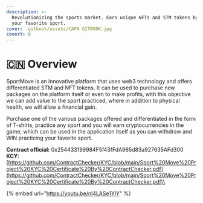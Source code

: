 ```yaml
---
description: >-
  Revolutionizing the sports market. Earn unique NFTs and STM tokens by playing
  your favorite sport.
cover: .gitbook/assets/CAPA GITBOOK.jpg
coverY: 0
---
```


# 🇨🇳 Overview

&#x20;SportMove is an innovative platform that uses web3 technology and offers differentiated STM and NFT tokens. It can be used to purchase new packages on the platform itself or even to make profits, with this objective we can add value to the sport practiced, where in addition to physical health, we will allow a financial gain.

Purchase one of the various packages offered and differentiated in the form of T-shirts, practice any sport and you will earn cryptocurrencies in the game, which can be used in the application itself as you can withdraw and WIN practicing your favorite sport.

**Contract official:** 0x254433199984F5f43fFdA965d83a927635AFd300\
**KCY**:[https://github.com/ContractChecker/KYC/blob/main/Sport%20Move%20Project%20KYC%20Certificate%20By%20ContractChecker.pdf](https://github.com/ContractChecker/KYC/blob/main/Sport%20Move%20Project%20KYC%20Certificate%20By%20ContractChecker.pdf)\


{% embed url="https://youtu.be/nl4LASe1YlY" %}



